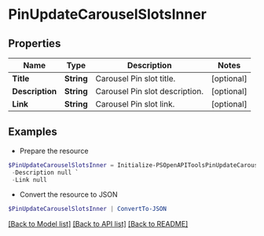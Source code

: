 # PinUpdateCarouselSlotsInner
## Properties

Name | Type | Description | Notes
------------ | ------------- | ------------- | -------------
**Title** | **String** | Carousel Pin slot title. | [optional] 
**Description** | **String** | Carousel Pin slot description. | [optional] 
**Link** | **String** | Carousel Pin slot link. | [optional] 

## Examples

- Prepare the resource
```powershell
$PinUpdateCarouselSlotsInner = Initialize-PSOpenAPIToolsPinUpdateCarouselSlotsInner  -Title null `
 -Description null `
 -Link null
```

- Convert the resource to JSON
```powershell
$PinUpdateCarouselSlotsInner | ConvertTo-JSON
```

[[Back to Model list]](../README.md#documentation-for-models) [[Back to API list]](../README.md#documentation-for-api-endpoints) [[Back to README]](../README.md)

